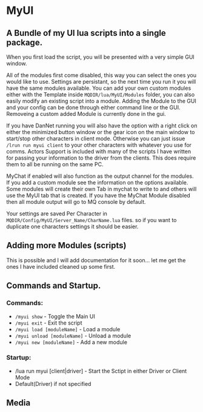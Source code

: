 # MyUI

## A Bundle of my UI lua scripts into a single package.

When you first load the script, you will be presented with a very simple GUI window.

All of the modules first come disabled, this way you can select the ones you would like to use. Settings are persistant, so the next time you run it you will have the same modules available.
You can add your own custom modules either with the Template inside `MQDIR/lua/MyUI/Modules` folder, you can also easily modify an existing script into a module. Adding the Module to the GUI and your config can be done through either command line or the GUI. Removeing a custom added Module is currently done in the gui.

If you have DanNet running you will also have the option with a right click on either the minimized button window or the gear icon on the main window to start/stop other characters in client mode. Otherwise you can just issue `/lrun run myui client` to your other characters with whatever you use for comms. Actors Support is included with many of the scripts I have written for passing your information to the driver from the clients. This does require them to all be running on the same PC.

MyChat if enabled will also function as the output channel for the modules. If you add a custom module see the information on the options available. Some modules will create their own Tab in mychat to write to and others will use the MyUI tab that is created. If you have the MyChat Module disabled then all module output will go to MQ console by default.

Your settings are saved Per Character in `MQDIR/Config/MyUI/Server_Name/CharName.lua` files. so if you want to duplicate one characters settings it should be easier.

## Adding more Modules (scripts)

This is possible and I will add documentation for it soon... let me get the ones I have included cleaned up some first.

## Commands and Startup.

### Commands:

- `/myui show` - Toggle the Main UI
- `/myui exit` - Exit the script
- `/myui load [moduleName]` - Load a module
- `/myui unload [moduleName]` - Unload a module
- `/myui new [moduleName]` - Add a new module

### Startup:

- /lua run myui [client|driver] - Start the Sctipt in either Driver or Client Mode
- Default(Driver) if not specified

## Media
